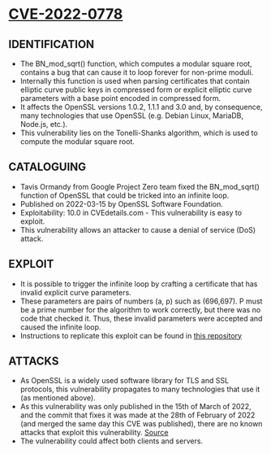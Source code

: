 # [CVE-2022-0778](https://www.cvedetails.com/cve/CVE-2022-0778/)

## IDENTIFICATION

- The BN_mod_sqrt() function, which computes a modular square root, contains a bug that can cause it to loop forever for non-prime moduli.
- Internally this function is used when parsing certificates that contain elliptic curve public keys in compressed form or explicit elliptic curve parameters with a base point encoded in compressed form.
- It affects the OpenSSL versions 1.0.2, 1.1.1 and 3.0 and, by consequence, many technologies that use OpenSSL (e.g. Debian Linux, MariaDB, Node.js, etc.).
- This vulnerability lies on the Tonelli-Shanks algorithm, which is used to compute the modular square root.

## CATALOGUING

- Tavis Ormandy from Google Project Zero team fixed the BN_mod_sqrt() function of OpenSSL that could be tricked into an infinite loop.
- Published on 2022-03-15 by OpenSSL Software Foundation.
- Exploitability: 10.0 in CVEdetails.com - This vulnerability is easy to exploit.
- This vulnerability allows an attacker to cause a denial of service (DoS) attack.

## EXPLOIT

- It is possible to trigger the infinite loop by crafting a certificate that has invalid explicit curve parameters.
- These parameters are pairs of numbers (a, p) such as (696,697). P must be a prime number for the algorithm to work correctly, but there was no code that checked it. Thus, these invalid parameters were accepted and caused the infinite loop.
- Instructions to replicate this exploit can be found in [this repository](https://github.com/drago-96/CVE-2022-0778)

## ATTACKS

- As OpenSSL is a widely used software library for TLS and SSL protocols, this vulnerability propagates to many technologies that use it (as mentioned above).
- As this vulnerability was only published in the 15th of March of 2022, and the commit that fixes it was made at the 28th of February of 2022 (and merged the same day this CVE was published), there are no known attacks that exploit this vulnerability. [Source](https://git.openssl.org/gitweb/?p=openssl.git;a=commitdiff;h=a466912611aa6cbdf550cd10601390e587451246)
- The vulnerability could affect both clients and servers.
